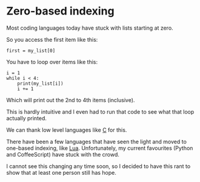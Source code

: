 # Zero-based indexing

Most coding languages today have stuck with lists starting at zero.

So you access the first item like this:

	first = my_list[0]

You have to loop over items like this:

	i = 1
	while i < 4:
		print(my_list[i])
		i += 1

Which will print out the 2nd to 4th items (inclusive).

This is hardly intuitive and I even had to run that code to see what
that loop actually printed.

We can thank low level languages like
[C](https://en.wikipedia.org/wiki/C_%28programming_language%29)
for this.

There have been a few languages that have seen the light and moved to
one-based indexing, like [Lua](https://www.lua.org/).
Unfortunately, my current favourites (Python and CoffeeScript) have
stuck with the crowd.

I cannot see this changing any time soon, so I decided to have this rant
to show that at least one person still has hope.
